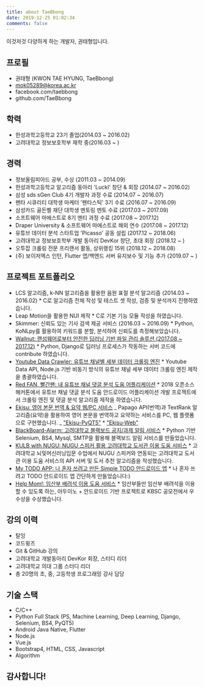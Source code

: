 ```yaml
---
title: about TaeBbong
date: 2019-12-25 01:02:34
comments: false
---
```


이것저것 다양하게 하는 개발자, 권태형입니다.

## 프로필

- 권태형 (KWON TAE HYUNG, TaeBbong)
- mok05289@korea.ac.kr
- facebook.com/taebbong
- github.com/TaeBbong

## 학력

- 한성과학고등학교 23기 졸업(2014.03 ~ 2016.02)
- 고려대학교 정보보호학부 재학 중(2016.03 ~ )

## 경력

- 정보올림피아드 공부, 수상 (2011.03 ~ 2014.09)
- 한성과학고등학교 알고리즘 동아리 'LuckI' 창단 & 회장 (2014.07 ~ 2016.02)
- 삼성 sds sGen Club 4기 개발자 과정 수료 (2014.07 ~ 2016.07)
- 펜타 시큐리티 대학생 마케터 '펜타스틱' 3기 수료 (2016.07 ~ 2016.09)
- 삼성카드 골든벨 재단 대학생 멘토링 멘토 수료 (2017.03 ~ 2017.09)
- 소프트웨어 마에스트로 8기 멘티 과정 수료 (2017.08 ~ 2017.12)
- Draper University & 소프트웨어 마에스트로 해외 연수 (2017.08 ~ 2017.12)
- 유튜브 데이터 분석 스타트업 'Picasso' 공동 설립 (2017.12 ~ 2018.06)
- 고려대학교 정보보호학부 개발 동아리 DevKor 창단, 초대 회장 (2018.12 ~ )
- 오투잡 크롤링 전문 프리랜서 활동, 상위랭킹 15위 (2018.12 ~ 2018.08)
- (주) 보이저엑스 인턴, Flutter 앱/백엔드 서버 유지보수 및 기능 추가 (2019.07 ~ )

## 프로젝트 포트폴리오

- LCS 알고리즘, k-NN 알고리즘을 활용한 음원 표절 분석 알고리즘 (2014.03 ~ 2016.02) \* C로 알고리즘 전체 작성 및 테스트 셋 작성, 검증 및 분석까지 진행하였습니다.
- Leap Motion을 활용한 NUI 제작 \* C로 기본 기능 모듈 작성을 하였습니다.
- Skimmer: 신뢰도 있는 기사 검색 제공 서비스 (2016.03 ~ 2016.09) \* Python, KoNLpy를 활용하여 키워드를 분할, 분석하여 신뢰도를 측정해보았습니다.
- [Wallnut: 랜섬웨어로부터 안전한 딥러닝 기반 파일 관리 솔루션 (2017.08 ~ 2017.12)](https://github.com/TaeBbong/WALLnut) \* Python, Django로 딥러닝 프로세스가 작동하는 서버 코드에 contribute 하였습니다.
- [Youtube Data Crawler: 유튜브 채널별 세부 데이터 크롤링 엔진](https://ladder.kr) \* Youtube Data API, Node.js 기반 비동기 방식의 유튜브 채널 세부 데이터 크롤링 엔진 제작을 총괄하였습니다.
- [Red FAN, 빨간팬: 내 유튜브 채널 댓글 분석 도움 어플리케이션](https://github.com/openhack-redfan/redfan-server) \* 2018 오픈소스 해커톤에서 유튜브 채널 댓글 분석 도움 안드로이드 어플리케이션 개발 프로젝트에서 크롤링 엔진 및 댓글 분석 알고리즘 제작을 하였습니다.
- [Ekisu: 영어 본문 번역 & 요약 웹/PC 서비스](https://github.com/TaeBbong/Ekisu-Web)
  _ Papago API(번역)과 TextRank 알고리즘(요약)을 활용하여 영어 본문을 번역하고 요약하는 서비스를 PC, 웹 플랫폼으로 구현했습니다.
  _ ["Ekisu-PyQT5"](https://github.com/TaeBbong/Ekisu-PyQT5) \* ["Ekisu-Web"](https://github.com/TaeBbong/Ekisu-Web)
- [BlackBoard-Alarm: 고려대학교 블랙보드 공지/과제 알림 서비스](https://github.com/TaeBbong/BlackBoard-Alarm) \* Python 기반 Selenium, BS4, Mysql, SMTP을 활용해 블랙보드 알림 서비스를 만들었습니다.
- [KULB with NUGU: NUGU 스피커 활용 고려대학교 도서관 이용 도움 서비스](https://github.com/TaeBbong/KULB-Helper) \* 고려대학교 뇌및머신러닝입문 수업에서 NUGU 스피커와 연동되는 고려대학교 도서관 이용 도움 서비스의 API 서버 및 도서 추천 알고리즘을 작성했습니다.
- [My TODO APP: 나 혼자 쓰려고 만든 Simple TODO 안드로이드 앱](https://github.com/TaeBbong/Simple-Todo) \* 나 혼자 쓰려고 TODO 안드로이드 앱 간단하게 만들었습니다:)
- [Help Mom!: 임산부 배려석 이용 도움 서비스](https://github.com/TaeBbong/HelpMom) \* 임산부들만 임산부 배려석을 이용할 수 있도록 하는, 아두이노 + 안드로이드 기반 프로젝트로 KBSC 공모전에서 우수상을 수상했습니다.

## 강의 이력

- 탈잉
- 코드윙즈
- Git & GitHub 강의
- 고려대학교 개발동아리 DevKor 회장, 스터디 리더
- 고려대학교 의대 그룹 스터디 리더
- 총 20명의 초, 중, 고등학생 프로그래밍 강사 담당

## 기술 스택

- C/C++
- Python Full Stack (PS, Machine Learning, Deep Learning, Django, Selenium, BS4, PyQT5)
- Android Java Native, Flutter
- Node.js
- Vue.js
- Bootstrap4, HTML, CSS, Javascript
- Algorithm

## 감사합니다!
